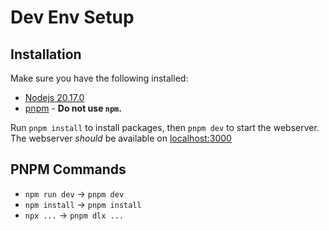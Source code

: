 # Dev Env Setup
## Installation
Make sure you have the following installed:
- [Nodejs 20.17.0](https://nodejs.org/en/download/package-manager)
- [pnpm](https://pnpm.io/installation) - **Do not use `npm`.**

Run `pnpm install` to install packages, then `pnpm dev` to start the webserver.  
The webserver *should* be available on [localhost:3000](http://localhost:3000)

## PNPM Commands
- `npm run dev` -> `pnpm dev`
- `npm install` -> `pnpm install`
- `npx ...` -> `pnpm dlx ...`